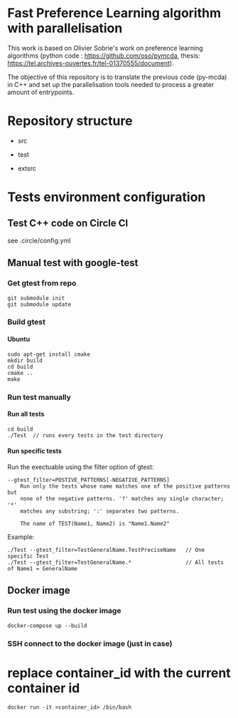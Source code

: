 # Fast Preference Learning algorithm with parallelisation
This work is based on Olivier Sobrie's work on preference learning algorithms (python code : <https://github.com/oso/pymcda>, thesis: <https://tel.archives-ouvertes.fr/tel-01370555/document>).

The  objective of this repository is to translate the previous code (py-mcda) in C++ and set up the parallelisation tools needed to process a greater amount of entrypoints.

# Repository structure

* src

* test

* extsrc

# Tests environment configuration

## Test C++ code on Circle CI

see .circle/config.yml 

## Manual test with google-test

### Get gtest from repo

``` 
git submodule init
git submodule update
``` 

### Build gtest

#### Ubuntu

```
sudo apt-get install cmake
mkdir build
cd build
cmake ..
make
```

### Run test manually

#### Run all tests
```
cd build
./Test  // runs every tests in the test directory
```

#### Run specific tests

Run the exectuable using the filter option of gtest:
```
--gtest_filter=POSTIVE_PATTERNS[-NEGATIVE_PATTERNS]
    Run only the tests whose name matches one of the positive patterns but
    none of the negative patterns. '?' matches any single character; '*'
    matches any substring; ':' separates two patterns.

    The name of TEST(Name1, Name2) is "Name1.Name2"
```

Example:
```
./Test --gtest_filter=TestGeneralName.TestPreciseName   // One specific Test
./Test --gtest_filter=TestGeneralName.*                 // All tests of Name1 = GeneralName 
```

## Docker image

### Run test using the docker image
```
docker-compose up --build
```

### SSH connect to the docker image (just in case)
# replace container_id with the current container id
```
docker run -it <container_id> /bin/bash 
```
